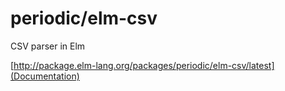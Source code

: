 # periodic/elm-csv

CSV parser in Elm

[http://package.elm-lang.org/packages/periodic/elm-csv/latest](Documentation)
